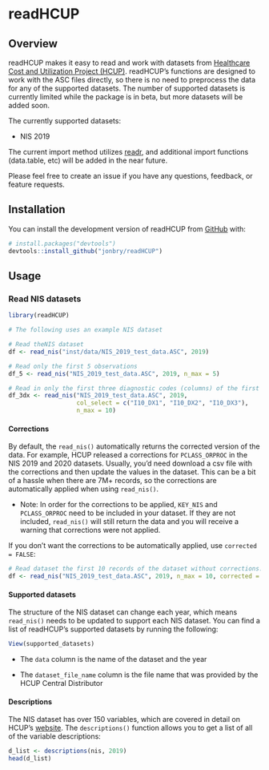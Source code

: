 
<!-- README.md is generated from README.Rmd. Please edit that file -->

# readHCUP

<!-- badges: start -->
<!-- badges: end -->

## Overview

readHCUP makes it easy to read and work with datasets from [Healthcare
Cost and Utilization Project (HCUP)](https://hcup-us.ahrq.gov/).
readHCUP’s functions are designed to work with the ASC files directly,
so there is no need to preprocess the data for any of the supported
datasets. The number of supported datasets is currently limited while
the package is in beta, but more datasets will be added soon.

The currently supported datasets:

- NIS 2019

The current import method utilizes
[readr](https://readr.tidyverse.org/), and additional import functions
(data.table, etc) will be added in the near future.

Please feel free to create an issue if you have any questions, feedback,
or feature requests.

## Installation

You can install the development version of readHCUP from
[GitHub](https://github.com/) with:

``` r
# install.packages("devtools")
devtools::install_github("jonbry/readHCUP")
```

## Usage

### Read NIS datasets

``` r
library(readHCUP)

# The following uses an example NIS dataset

# Read theNIS dataset
df <- read_nis("inst/data/NIS_2019_test_data.ASC", 2019)

# Read only the first 5 observations
df_5 <- read_nis("NIS_2019_test_data.ASC", 2019, n_max = 5)

# Read in only the first three diagnostic codes (columns) of the first 10 observations
df_3dx <- read_nis("NIS_2019_test_data.ASC", 2019,
                   col_select = c("I10_DX1", "I10_DX2", "I10_DX3"),
                   n_max = 10)
```

#### Corrections

By default, the `read_nis()` automatically returns the corrected version
of the data. For example, HCUP released a corrections for
`PCLASS_ORPROC` in the NIS 2019 and 2020 datasets. Usually, you’d need
download a csv file with the corrections and then update the values in
the dataset. This can be a bit of a hassle when there are 7M+ records,
so the corrections are automatically applied when using `read_nis()`.

- Note: In order for the corrections to be applied, `KEY_NIS` and
  `PCLASS_ORPROC` need to be included in your dataset. If they are not
  included, `read_nis()` will still return the data and you will receive
  a warning that corrections were not applied.

If you don’t want the corrections to be automatically applied, use
`corrected = FALSE`:

``` r
# Read dataset the first 10 records of the dataset without corrections.
df <- read_nis("NIS_2019_test_data.ASC", 2019, n_max = 10, corrected = FALSE)
```

#### Supported datasets

The structure of the NIS dataset can change each year, which means
`read_nis()` needs to be updated to support each NIS dataset. You can
find a list of readHCUP’s supported datasets by running the following:

``` r
View(supported_datasets)
```

- The `data` column is the name of the dataset and the year

- The `dataset_file_name` column is the file name that was provided by
  the HCUP Central Distributor

#### Descriptions

The NIS dataset has over 150 variables, which are covered in detail on
HCUP’s [website](https://hcup-us.ahrq.gov/db/nation/nis/nisdde.jsp). The
`descriptions()` function allows you to get a list of all of the
variable descriptions:

``` r
d_list <- descriptions(nis, 2019)
head(d_list)
```
